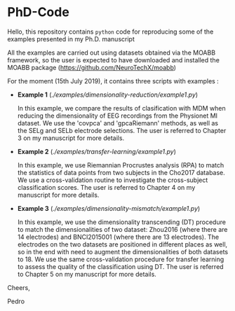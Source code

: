 # PhD-Code
Hello, this repository contains `python` code for reproducing some of the examples presented in my Ph.D. manuscript

All the examples are carried out using datasets obtained via the MOABB framework, so the user is expected to have downloaded and installed the MOABB package (https://github.com/NeuroTechX/moabb)

For the moment (15th July 2019), it contains three scripts with examples :

- **Example 1** (*./examples/dimensionality-reduction/example1.py*)

  In this example, we compare the results of clasification with MDM when reducing the dimensionality of EEG recordings from the Physionet   MI dataset. We use the 'covpca' and 'gpcaRiemann' methods, as well as the SELg and SELb electrode selections. The user is referred to     Chapter 3 on my manuscript for more details.

- **Example 2** (*./examples/transfer-learning/example1.py*)

  In this example, we use Riemannian Procrustes analysis (RPA) to match the statistics of data points from two subjects in the Cho2017       database. We use a cross-validation routine to investigate the cross-subject classification scores. The user is referred to Chapter 4 on   my manuscript for more details.
  
- **Example 3** (*./examples/dimensionality-mismatch/example1.py*)

  In this example, we use the dimensionality transcending (DT) procedure to match the dimensionalities of two dataset: Zhou2016 (where       there are 14 electrodes) and BNCI2015001 (where there are 13 electrodes). The electrodes on the two datasets are positioned in different   places as well, so in the end with need to augment the dimensionalities of both datasets to 18. We use the same cross-validation           procedure for transfer learning to assess the quality of the classification using DT. The user is referred to Chapter 5 on my manuscript   for more details.

Cheers,

Pedro
